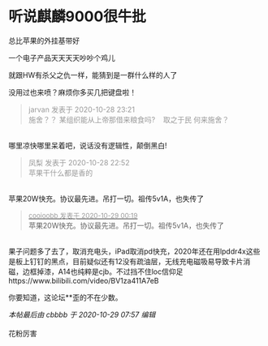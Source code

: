 # 听说麒麟9000很牛批


总比苹果的外挂基带好

一个电子产品天天天天吵吵个鸡儿

就跟HW有杀父之仇一样，能猜到是一群什么样的人了<br />
<img src="static/image/smiley/default/titter.gif" smilieid="9" border="0" alt="" />

没用过也来喷？麻烦你多买几把键盘啦！

<div class="quote"><blockquote><font color="#999999">jarvan 发表于 2020-10-28 23:21</font><br />
<font color="#999999">施舍？？ 某组织能从上帝那借来粮食吗?&nbsp; &nbsp; 取之于民 何来施舍？</font></blockquote></div><br />
哪里凉快哪里呆着吧，说话没有逻辑性，颠倒黑白!

<div class="quote"><blockquote><font color="#999999">凤梨 发表于 2020-10-28 22:52</font><br />
<font color="#999999">苹果干什么都是香的</font></blockquote></div><br />
苹果20W快充。协议最先进。吊打一切。祖传5v1A，也失传了

<div class="quote"><blockquote><font size="2"><a href="https://www.hostloc.com/forum.php?mod=redirect&amp;goto=findpost&amp;pid=9367068&amp;ptid=759555" target="_blank"><font color="#999999">cooioobb 发表于 2020-10-29 00:19</font></a></font><br />
苹果20W快充。协议最先进。吊打一切。祖传5v1A，也失传了</blockquote></div><br />
果子问题多了去了，取消充电头，iPad取消pd快充，2020年还在用lpddr4x这些是板上钉钉的黑点，目前疑似还有12没有疏油层，无线充电磁吸易导致卡片消磁，边框掉漆，A14也纯粹是cjb。不过挡不住loc信仰足<br />
https://www.bilibili.com/video/BV1za411A7eB

你要知道，这论坛**歪的不在少数。<img id="aimg_PD2D6" onclick="zoom(this, this.src, 0, 0, 0)" class="zoom" src="https://cdn.jsdelivr.net/gh/hishis/forum-master/public/images/patch.gif" onmouseover="img_onmouseoverfunc(this)" onload="thumbImg(this)" border="0" alt="" />

<i class="pstatus"> 本帖最后由 cbbbb 于 2020-10-29 07:57 编辑 </i><br />
<br />
花粉厉害

